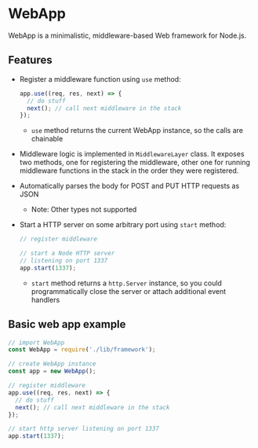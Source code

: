 # WebApp

WebApp is a minimalistic, middleware-based Web framework for Node.js.

## Features

* Register a middleware function using `use` method:

  ```js
  app.use((req, res, next) => {
    // do stuff
    next(); // call next middleware in the stack
  });
  ```

  * `use` method returns the current WebApp instance, so the calls are chainable

* Middleware logic is implemented in `MiddlewareLayer` class. It exposes two methods, one for registering the middleware, other one for running middleware functions in the stack in the order they were registered.

* Automatically parses the body for POST and PUT HTTP requests as JSON
  * Note: Other types not supported

* Start a HTTP server on some arbitrary port using `start` method:
  
  ```js
  // register middleware

  // start a Node HTTP server 
  // listening on port 1337
  app.start(1337);
  ```

  * `start` method returns a `http.Server` instance, so you could programmatically close the server or attach additional event handlers

## Basic web app example

```js
// import WebApp
const WebApp = require('./lib/framework');

// create WebApp instance
const app = new WebApp();

// register middleware
app.use((req, res, next) => {
  // do stuff
  next(); // call next middleware in the stack
});

// start http server listening on port 1337
app.start(1337);
```
